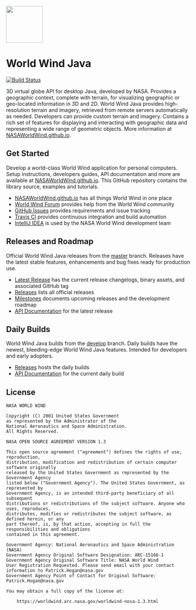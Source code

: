 <img src="https://nasaworldwind.github.io/css/images/nasa-logo.svg" height="100"/>

# World Wind Java

[![Build Status](https://travis-ci.org/NASAWorldWind/WorldWindJava.svg?branch=develop)](https://travis-ci.org/NASAWorldWind/WorldWindJava)

3D virtual globe API for desktop Java, developed by NASA. Provides a geographic context, complete with terrain, for 
visualizing geographic or geo-located information in 3D and 2D. World Wind Java provides high-resolution terrain and 
imagery, retrieved from remote servers automatically as needed. Developers can provide custom terrain and imagery. 
Contains a rich set of features for displaying and interacting with geographic data and representing a wide range of 
geometric objects. More information at [NASAWorldWind.github.io](https://nasaworldwind.github.io).       

## Get Started

Develop a world-class World Wind application for personal computers. Setup instructions, developers guides,
API documentation and more are available at [NASAWorldWind.github.io](https://nasaworldwind.github.io). This GitHub
repository contains the library source, examples and tutorials.

- [NASAWorldWind.github.io](https://nasaworldwind.github.io) has all things World Wind in one place
- [World Wind Forum](http://forum.worldwindcentral.com) provides help from the World Wind community
- [GitHub Issues](https://github.com/NASAWorldWind/WorldWindJava/issues) provides requirements and issue tracking
- [Travis CI](https://travis-ci.org/NASAWorldWind/WorldWindJava) provides continuous integration and build automation
- [IntelliJ IDEA](https://www.jetbrains.com/idea/) is used by the NASA World Wind development team

## Releases and Roadmap

Official World Wind Java releases from the [master](https://github.com/NASAWorldWind/WorldWindJava/tree/master) branch. 
Releases have the latest stable features, enhancements and bug fixes ready for production use.

- [Latest Release](https://github.com/NASAWorldWind/WorldWindJava/releases/latest) has the current release changelogs, binary assets, and associated GitHub tag
- [Releases](https://github.com/NASAWorldWind/WorldWindJava/releases/) lists all official releases
- [Milestones](https://github.com/NASAWorldWind/WorldWindJava/milestones) documents upcoming releases and the development roadmap
- [API Documentation](https://nasaworldwind.github.io/assets/java/latest/javadoc) for the latest release

## Daily Builds

World Wind Java builds from the [develop](https://github.com/NASAWorldWind/WorldWindJava/tree/develop) branch. Daily 
builds have the newest, bleeding-edge World Wind Java features. Intended for developers and early adopters.

- [Releases](https://github.com/NASAWorldWind/WorldWindJava/releases) hosts the daily builds
- [API Documentation](https://nasaworldwind.github.io/assets/java/daily/javadoc) for the current daily build

## License

    NASA WORLD WIND

    Copyright (C) 2001 United States Government
    as represented by the Administrator of the
    National Aeronautics and Space Administration.
    All Rights Reserved.

    NASA OPEN SOURCE AGREEMENT VERSION 1.3

    This open source agreement ("agreement") defines the rights of use, reproduction,
    distribution, modification and redistribution of certain computer software originally
    released by the United States Government as represented by the Government Agency
    listed below ("Government Agency"). The United States Government, as represented by
    Government Agency, is an intended third-party beneficiary of all subsequent
    distributions or redistributions of the subject software. Anyone who uses, reproduces,
    distributes, modifies or redistributes the subject software, as defined herein, or any
    part thereof, is, by that action, accepting in full the responsibilities and obligations 
    contained in this agreement.

    Government Agency: National Aeronautics and Space Administration (NASA)
    Government Agency Original Software Designation: ARC-15166-1
    Government Agency Original Software Title: NASA World Wind
    User Registration Requested. Please send email with your contact information to Patrick.Hogan@nasa.gov
    Government Agency Point of Contact for Original Software: Patrick.Hogan@nasa.gov

    You may obtain a full copy of the license at:

        https://worldwind.arc.nasa.gov/worldwind-nosa-1.3.html
